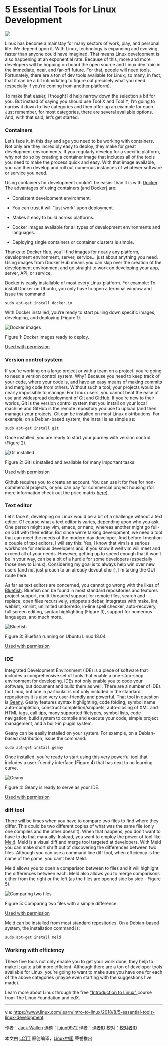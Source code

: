 5 Essential Tools for Linux Development
======

![](https://www.linux.com/sites/lcom/files/styles/rendered_file/public/dev-tools.png?itok=kkDNylRg)

Linux has become a mainstay for many sectors of work, play, and personal life. We depend upon it. With Linux, technology is expanding and evolving faster than anyone could have imagined. That means Linux development is also happening at an exponential rate. Because of this, more and more developers will be hopping on board the open source and Linux dev train in the immediate, near, and far-off future. For that, people will need tools. Fortunately, there are a ton of dev tools available for Linux; so many, in fact, that it can be a bit intimidating to figure out precisely what you need (especially if you’re coming from another platform).

To make that easier, I thought I’d help narrow down the selection a bit for you. But instead of saying you should use Tool X and Tool Y, I’m going to narrow it down to five categories and then offer up an example for each. Just remember, for most categories, there are several available options. And, with that said, let’s get started.

### Containers

Let’s face it, in this day and age you need to be working with containers. Not only are they incredibly easy to deploy, they make for great development environments. If you regularly develop for a specific platform, why not do so by creating a container image that includes all of the tools you need to make the process quick and easy. With that image available, you can then develop and roll out numerous instances of whatever software or service you need.

Using containers for development couldn’t be easier than it is with [Docker][1]. The advantages of using containers (and Docker) are:

  * Consistent development environment.

  * You can trust it will “just work” upon deployment.

  * Makes it easy to build across platforms.

  * Docker images available for all types of development environments and languages.

  * Deploying single containers or container clusters is simple.




Thanks to [Docker Hub][2], you’ll find images for nearly any platform, development environment, server, service… just about anything you need. Using images from Docker Hub means you can skip over the creation of the development environment and go straight to work on developing your app, server, API, or service.

Docker is easily installable of most every Linux platform. For example: To install Docker on Ubuntu, you only have to open a terminal window and issue the command:
```
sudo apt-get install docker.io

```

With Docker installed, you’re ready to start pulling down specific images, developing, and deploying (Figure 1).

![Docker images][4]

Figure 1: Docker images ready to deploy.

[Used with permission][5]

### Version control system

If you’re working on a large project or with a team on a project, you’re going to need a version control system. Why? Because you need to keep track of your code, where your code is, and have an easy means of making commits and merging code from others. Without such a tool, your projects would be nearly impossible to manage. For Linux users, you cannot beat the ease of use and widespread deployment of [Git][6] and [GitHub][7]. If you’re new to their worlds, Git is the version control system that you install on your local machine and GitHub is the remote repository you use to upload (and then manage) your projects. Git can be installed on most Linux distributions. For example, on a Debian-based system, the install is as simple as:
```
sudo apt-get install git

```

Once installed, you are ready to start your journey with version control (Figure 2).

![Git installed][9]

Figure 2: Git is installed and available for many important tasks.

[Used with permission][5]

Github requires you to create an account. You can use it for free for non-commercial projects, or you can pay for commercial project housing (for more information check out the price matrix [here][10]).

### Text editor

Let’s face it, developing on Linux would be a bit of a challenge without a text editor. Of course what a text editor is varies, depending upon who you ask. One person might say vim, emacs, or nano, whereas another might go full-on GUI with their editor. But since we’re talking development, we need a tool that can meet the needs of the modern day developer. And before I mention a couple of text editors, I will say this: Yes, I know that vim is a serious workhorse for serious developers and, if you know it well vim will meet and exceed all of your needs. However, getting up to speed enough that it won’t be in your way, can be a bit of a hurdle for some developers (especially those new to Linux). Considering my goal is to always help win over new users (and not just preach to an already devout choir), I’m taking the GUI route here.

As far as text editors are concerned, you cannot go wrong with the likes of [Bluefish][11]. Bluefish can be found in most standard repositories and features project support, multi-threaded support for remote files, search and replace, open files recursively, snippets sidebar, integrates with make, lint, weblint, xmllint, unlimited undo/redo, in-line spell checker, auto-recovery, full screen editing, syntax highlighting (Figure 3), support for numerous languages, and much more.

![Bluefish][13]

Figure 3: Bluefish running on Ubuntu Linux 18.04.

[Used with permission][5]

### IDE

Integrated Development Environment (IDE) is a piece of software that includes a comprehensive set of tools that enable a one-stop-shop environment for developing. IDEs not only enable you to code your software, but document and build them as well. There are a number of IDEs for Linux, but one in particular is not only included in the standard repositories it is also very user-friendly and powerful. That tool in question is [Geany][14]. Geany features syntax highlighting, code folding, symbol name auto-completion, construct completion/snippets, auto-closing of XML and HTML tags, call tips, many supported filetypes, symbol lists, code navigation, build system to compile and execute your code, simple project management, and a built-in plugin system.

Geany can be easily installed on your system. For example, on a Debian-based distribution, issue the command:
```
sudo apt-get install geany

```

Once installed, you’re ready to start using this very powerful tool that includes a user-friendly interface (Figure 4) that has next to no learning curve.

![Geany][16]

Figure 4: Geany is ready to serve as your IDE.

[Used with permission][5]

### diff tool

There will be times when you have to compare two files to find where they differ. This could be two different copies of what was the same file (only one compiles and the other doesn’t). When that happens, you don’t want to have to do that manually. Instead, you want to employ the power of tool like [Meld][17]. Meld is a visual diff and merge tool targeted at developers. With Meld you can make short shrift out of discovering the differences between two files. Although you can use a command line diff tool, when efficiency is the name of the game, you can’t beat Meld.

Meld allows you to open a comparison between to files and it will highlight the differences between each. Meld also allows you to merge comparisons either from the right or the left (as the files are opened side by side - Figure 5).

![Comparing two files][19]

Figure 5: Comparing two files with a simple difference.

[Used with permission][5]

Meld can be installed from most standard repositories. On a Debian-based system, the installation command is:
```
sudo apt-get install meld

```

### Working with efficiency

These five tools not only enable you to get your work done, they help to make it quite a bit more efficient. Although there are a ton of developer tools available for Linux, you’re going to want to make sure you have one for each of the above categories (maybe even starting with the suggestions I’ve made).

Learn more about Linux through the free ["Introduction to Linux" ][20]course from The Linux Foundation and edX.

--------------------------------------------------------------------------------

via: https://www.linux.com/learn/intro-to-linux/2018/8/5-essential-tools-linux-development

作者：[Jack Wallen][a]
选题：[lujun9972](https://github.com/lujun9972)
译者：[译者ID](https://github.com/译者ID)
校对：[校对者ID](https://github.com/校对者ID)

本文由 [LCTT](https://github.com/LCTT/TranslateProject) 原创编译，[Linux中国](https://linux.cn/) 荣誉推出

[a]:https://www.linux.com/users/jlwallen
[1]:https://www.docker.com/
[2]:https://hub.docker.com/
[3]:/files/images/5devtools1jpg
[4]:https://www.linux.com/sites/lcom/files/styles/rendered_file/public/5devtools_1.jpg?itok=V1Bsbkg9 (Docker images)
[5]:/licenses/category/used-permission
[6]:https://git-scm.com/
[7]:https://github.com/
[8]:/files/images/5devtools2jpg
[9]:https://www.linux.com/sites/lcom/files/styles/rendered_file/public/5devtools_2.jpg?itok=YJjhe4O6 (Git installed)
[10]:https://github.com/pricing
[11]:http://bluefish.openoffice.nl/index.html
[12]:/files/images/5devtools3jpg
[13]:https://www.linux.com/sites/lcom/files/styles/rendered_file/public/5devtools_3.jpg?itok=66A7Svme (Bluefish)
[14]:https://www.geany.org/
[15]:/files/images/5devtools4jpg
[16]:https://www.linux.com/sites/lcom/files/styles/rendered_file/public/5devtools_4.jpg?itok=jRcA-0ue (Geany)
[17]:http://meldmerge.org/
[18]:/files/images/5devtools5jpg
[19]:https://www.linux.com/sites/lcom/files/styles/rendered_file/public/5devtools_5.jpg?itok=eLkfM9oZ (Comparing two files)
[20]:https://training.linuxfoundation.org/linux-courses/system-administration-training/introduction-to-linux
